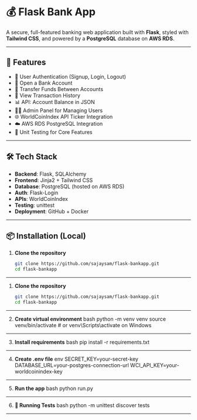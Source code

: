 # 💰 Flask Bank App

A secure, full-featured banking web application built with **Flask**, styled with **Tailwind CSS**, and powered by a **PostgreSQL** database on **AWS RDS**.

---

## 🚀 Features

- 🔐 User Authentication (Signup, Login, Logout)
- 💼 Open a Bank Account
- 💸 Transfer Funds Between Accounts
- 📄 View Transaction History
- 📊 API: Account Balance in JSON
- 👨‍💼 Admin Panel for Managing Users
- 🌐 WorldCoinIndex API Ticker Integration
- ☁️ AWS RDS PostgreSQL Integration
- 🧪 Unit Testing for Core Features

---

## 🛠 Tech Stack

- **Backend**: Flask, SQLAlchemy
- **Frontend**: Jinja2 + Tailwind CSS
- **Database**: PostgreSQL (hosted on AWS RDS)
- **Auth**: Flask-Login
- **APIs**: WorldCoinIndex
- **Testing**: unittest
- **Deployment**: GitHub + Docker

---

## 📦 Installation (Local)

1. **Clone the repository**
   ```bash
   git clone https://github.com/sajaysam/flask-bankapp.git
   cd flask-bankapp

---------------------------------------------------------

1. **Clone the repository**
   ```bash
   git clone https://github.com/sajaysam/flask-bankapp.git
   cd flask-bankapp
-----------------------------------------------------------
2. **Create virtual environment**
bash
python -m venv venv
source venv/bin/activate  # or venv\Scripts\activate on Windows
---------------------------------------------------------------
3. **Install requirements**
bash
pip install -r requirements.txt
---------------------------------------------------------------
4. **Create .env file**
env
SECRET_KEY=your-secret-key
DATABASE_URL=your-postgres-connection-url
WCI_API_KEY=your-worldcoinindex-key
---------------------------------------------------------------
5. **Run the app**
bash
python run.py
---------------------------------------------------------------
6. **🧪 Running Tests**
bash
python -m unittest discover tests
---------------------------------------------------------------
